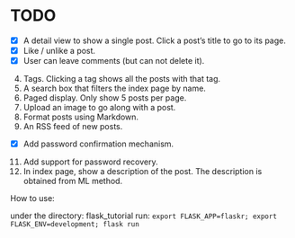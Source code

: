 # TODO

- [x] A detail view to show a single post. Click a post’s title to go to its page.
- [x] Like / unlike a post.
- [x] User can leave comments (but can not delete it).
4.    Tags. Clicking a tag shows all the posts with that tag.
5.    A search box that filters the index page by name.
6.    Paged display. Only show 5 posts per page.
7.    Upload an image to go along with a post.
8.    Format posts using Markdown.
9.    An RSS feed of new posts.
- [x] Add password confirmation mechanism.
11.   Add support for password recovery.
12.   In index page, show a description of the post. The description is obtained from ML method.


How to use:

under the directory: flask\_tutorial
run: `export FLASK_APP=flaskr; export FLASK_ENV=development; flask run`
